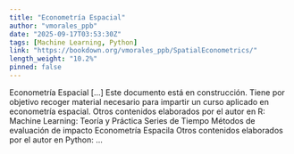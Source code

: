 ```yaml
---
title: "Econometría Espacial"
author: "vmorales_ppb"
date: "2025-09-17T03:53:30Z"
tags: [Machine Learning, Python]
link: "https://bookdown.org/vmorales_ppb/SpatialEconometrics/"
length_weight: "10.2%"
pinned: false
---
```


Econometría Espacial [...] Este documento está en construcción. Tiene por objetivo recoger material necesario para impartir un curso aplicado en econometría espacial. Otros contenidos elaborados por el autor en R: Machine Learning: Teoría y Práctica Series de Tiempo Métodos de evaluación de impacto Econometría Espacila Otros contenidos elaborados por el autor en Python: ...
